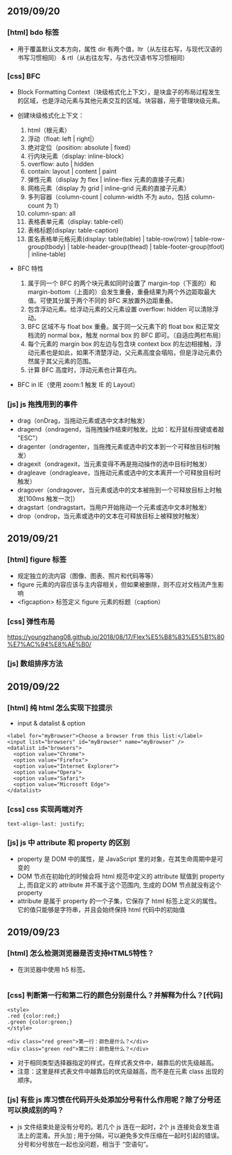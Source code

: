 ## 2019/09/20

### [html] bdo 标签
- 用于覆盖默认文本方向，属性 dir 有两个值，ltr（从左往右写，与现代汉语的书写习惯相同） & rtl（从右往左写，与古代汉语书写习惯相同）
### [css] BFC
- Block Formatting Context（块级格式化上下文），是块盒子的布局过程发生的区域，也是浮动元素与其他元素交互的区域。块容器，用于管理块级元素。
- 创建块级格式化上下文：
  
  1. html（根元素）
  2. 浮动（float: left | right|）
  3. 绝对定位（position: absolute | fixed）
  4. 行内块元素（display: inline-block）
  5. overflow: auto | hidden
  6. contain: layout | content | paint
  7. 弹性元素（display 为 flex | inline-flex 元素的直接子元素）
  8. 网格元素（display 为 grid | inline-grid 元素的直接子元素）
  9. 多列容器（column-count | column-width 不为 auto，包括 column-count 为 1）
  10. column-span: all
  11. 表格表单元素（display: table-cell）
  12. 表格标题(display: table-caption)
  13. 匿名表格单元格元素(display: table(table) | table-row(row) | table-row-group(tbody) | table-header-group(thead) | table-footer-group(tfoot) | inline-table)

- BFC 特性

  1. 属于同一个 BFC 的两个块元素如同时设置了 margin-top（下面的）和 margin-bottom（上面的）会发生重叠，重叠结果为两个外边距取最大值。可使其分属于两个不同的 BFC 来放置外边距重叠。
  2. 包含浮动元素。给浮动元素的父元素设置 overflow: hidden 可以清除浮动。
  3. BFC 区域不与 float box 重叠。属于同一父元素下的 float box 和正常文档流的 normal box，触发 normal box 的 BFC 即可。（自适应两栏布局）
  4. 每个元素的 margin box 的左边与包含块 context box 的左边相接触，浮动元素也是如此，如果不清楚浮动，父元素高度会塌陷，但是浮动元素仍然属于其父元素的范围。
  5. 计算 BFC 高度时，浮动元素也计算在内。

- BFC in IE（使用 zoom:1 触发 IE 的 Layout） 

### [js] js 拖拽用到的事件
- drag（onDrag，当拖动元素或选中文本时触发）
- dragend（ondragend，当拖拽操作结束时触发。比如：松开鼠标按键或者敲 "ESC"）
- dragenter（ondragenter，当拖拽元素或选中的文本到一个可释放目标时触发）
- dragexit（ondragexit，当元素变得不再是拖动操作的选中目标时触发）
- dragleave（ondragleave，当拖动元素或选中的文本离开一个可释放目标时触发）
- dragover（ondragover，当元素或选中的文本被拖到一个可释放目标上时触发[100ms 触发一次]）
- dragstart（ondragstart，当用户开始拖动一个元素或选中文本时触发）
- drop（ondrop，当元素或选中的文本在可释放目标上被释放时触发）

## 2019/09/21

### [html] figure 标签
- 规定独立的流内容（图像、图表、照片和代码等等）
- figure 元素的内容应该与主内容相关，但如果被删除，则不应对文档流产生影响
- \<figcaption> 标签定义 figure 元素的标题（caption）
### [css] 弹性布局
https://youngzhang08.github.io/2018/08/17/Flex%E5%B8%83%E5%B1%80%E7%AC%94%E8%AE%B0/
### [js] 数组排序方法


## 2019/09/22

### [html] 纯 html 怎么实现下拉提示
- input & datalist & option
```
<label for="myBrowser">Choose a browser from this list:</label>
<input list="browsers" id="myBrowser" name="myBrowser" />
<datalist id="browsers">
  <option value="Chrome">
  <option value="Firefox">
  <option value="Internet Explorer">
  <option value="Opera">
  <option value="Safari">
  <option value="Microsoft Edge">
</datalist>
```
### [css] css 实现两端对齐
```
text-align-last: justify;
```

### [js] js 中 attribute 和 property 的区别
- property 是 DOM 中的属性，是 JavaScript 里的对象，在其生命周期中是可变的
- DOM 节点在初始化的时候会将 html 规范中定义的 attribute 赋值到 property 上, 而自定义的 attribute 并不属于这个范围内, 生成的 DOM 节点就没有这个 property
- attribute 是属于 property 的一个子集，它保存了 html 标签上定义的属性。它的值只能够是字符串，并且会始终保持 html 代码中的初始值

## 2019/09/23

### [html] 怎么检测浏览器是否支持HTML5特性？
- 在浏览器中使用 h5 标签。
```

```
### [css]  判断第一行和第二行的颜色分别是什么？并解释为什么？[代码]
```
<style>
.red {color:red;}
.green {color:green;}
</style>

<div class="red green">第一行：颜色是什么？</div>
<div class="green red">第二行：颜色是什么？</div>

```
- 对于相同类型选择器指定的样式，在样式表文件中，越靠后的优先级越高。
- 注意：这里是样式表文件中越靠后的优先级越高，而不是在元素 class 出现的顺序。

### [js] 有些 js 库习惯在代码开头处添加分号有什么作用呢？除了分号还可以换成别的吗？
- js 文件结束处是没有分号的。若几个 js 连在一起时，2个 js 连接处会发生语法上的混淆。开头加 ; 用于分隔，可以避免多文件压缩在一起时引起的错误。分号和分号放在一起也没问题，相当于 “空语句”。